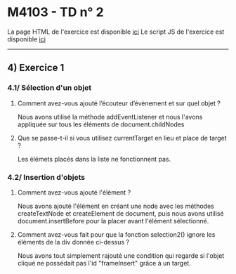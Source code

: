# M4103 - TD n° 2


La page HTML de l'exercice est disponible [ici](index.html)
Le script JS de l'exercice est disponible [ici](scripts.js)


------------


## 4) Exercice 1

### 4.1/ Sélection d'un objet

1.  Comment avez-vous ajouté l’écouteur d’évènement et sur quel objet ?

   	Nous avons utilisé la méthode addEventListener et nous l'avons appliquée sur tous les éléments de document.childNodes
    
    
    
2.  Que se passe-t-il si vous utilisez currentTarget en lieu et place de target ?

    Les élémets placés dans la liste ne fonctionnent pas.
		
		
### 4.2/ Insertion d'objets

1. 	Comment avez-vous ajouté l'élément ?
		
    Nous avons ajouté l'élément en créant une node avec les méthodes createTextNode et createElement de document, puis nous avons utilisé document.insertBefore pour la placer avant l'élément sélectionné.
		
2.	Comment avez-vous fait pour que la fonction selection2() ignore les éléments de la div donnée ci-dessus ?

    Nous avons tout simplement rajouté une condition qui regarde si l'objet cliqué ne possédait pas l'id "frameInsert" grâce à un target.